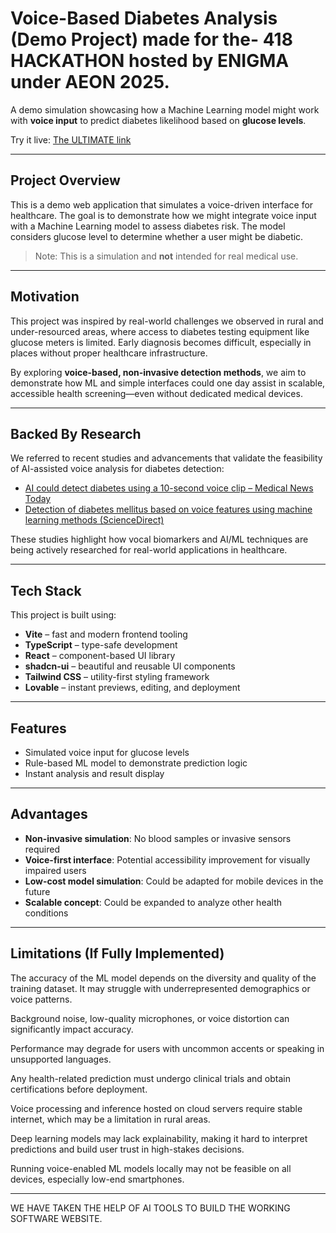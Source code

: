 #  Voice-Based Diabetes Analysis (Demo Project) made for the-  418 HACKATHON hosted by ENIGMA under AEON 2025.

A demo simulation showcasing how a Machine Learning model might work with **voice input** to predict diabetes likelihood based on **glucose levels**.

 Try it live: [The ULTIMATE link](https://lovable.dev/projects/1e70623a-83b0-4aaa-b5bb-58c60262101e)

---

##  Project Overview

This is a demo web application that simulates a voice-driven interface for healthcare. The goal is to demonstrate how we might integrate voice input with a Machine Learning model to assess diabetes risk. The model considers glucose level to determine whether a user might be diabetic.

>  Note: This is a simulation and **not** intended for real medical use.

---

##  Motivation

This project was inspired by real-world challenges we observed in rural and under-resourced areas, where access to diabetes testing equipment like glucose meters is limited. Early diagnosis becomes difficult, especially in places without proper healthcare infrastructure.

By exploring **voice-based, non-invasive detection methods**, we aim to demonstrate how ML and simple interfaces could one day assist in scalable, accessible health screening—even without dedicated medical devices.

---

##  Backed By Research

We referred to recent studies and advancements that validate the feasibility of AI-assisted voice analysis for diabetes detection:

-  [AI could detect diabetes using a 10-second voice clip – Medical News Today](https://www.medicalnewstoday.com/articles/ai-10-second-voice-clip-help-diabetes-diagnosis)
-  [Detection of diabetes mellitus based on voice features using machine learning methods (ScienceDirect)](https://www.sciencedirect.com/science/article/pii/S2949761223000731)

These studies highlight how vocal biomarkers and AI/ML techniques are being actively researched for real-world applications in healthcare.

---

##  Tech Stack

This project is built using:

-  **Vite** – fast and modern frontend tooling  
-  **TypeScript** – type-safe development  
-  **React** – component-based UI library  
-  **shadcn-ui** – beautiful and reusable UI components  
-  **Tailwind CSS** – utility-first styling framework  
-  **Lovable** – instant previews, editing, and deployment

---

##  Features

-  Simulated voice input for glucose levels
-  Rule-based ML model to demonstrate prediction logic  
-  Instant analysis and result display  

---

##  Advantages

- **Non-invasive simulation**: No blood samples or invasive sensors required  
- **Voice-first interface**: Potential accessibility improvement for visually impaired users  
- **Low-cost model simulation**: Could be adapted for mobile devices in the future  
- **Scalable concept**: Could be expanded to analyze other health conditions

---

##  Limitations (If Fully Implemented)

 
  The accuracy of the ML model depends on the diversity and quality of the training dataset. It may struggle with underrepresented demographics or voice patterns.


  Background noise, low-quality microphones, or voice distortion can significantly impact accuracy.


  Performance may degrade for users with uncommon accents or speaking in unsupported languages.


  Any health-related prediction must undergo clinical trials and obtain certifications before deployment.

  
  Voice processing and inference hosted on cloud servers require stable internet, which may be a limitation in rural areas.


  Deep learning models may lack explainability, making it hard to interpret predictions and build user trust in high-stakes decisions.


  Running voice-enabled ML models locally may not be feasible on all devices, especially low-end smartphones.

---

  WE HAVE TAKEN THE HELP OF AI TOOLS TO BUILD THE WORKING SOFTWARE WEBSITE.

